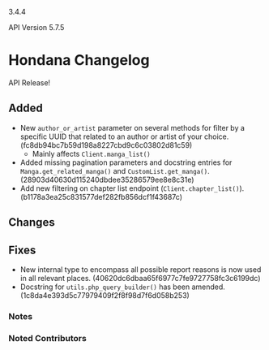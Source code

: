 3.4.4

API Version 5.7.5

# Hondana Changelog
API Release!

## Added
- New `author_or_artist` parameter on several methods for filter by a specific UUID that related to an author or artist of your choice. (fc8db94bc7b59d198a8227cbd9c6c03802d81c59)
  - Mainly affects `Client.manga_list()`
- Added missing pagination parameters and docstring entries for `Manga.get_related_manga()` and `CustomList.get_manga()`. (28903d40630d115240dbdee35286579ee8e8c31e)
- Add new filtering on chapter list endpoint (`Client.chapter_list()`). (b1178a3ea25c831577def282fb856dcf1f43687c)

## Changes

## Fixes
- New internal type to encompass all possible report reasons is now used in all relevant places. (40620dc6dbaa65f6977c7fe9727758fc3c6199dc)
- Docstring for `utils.php_query_builder()` has been amended. (1c8da4e393d5c77979409f2f8f98d7f6d058b253)

### Notes

### Noted Contributors
